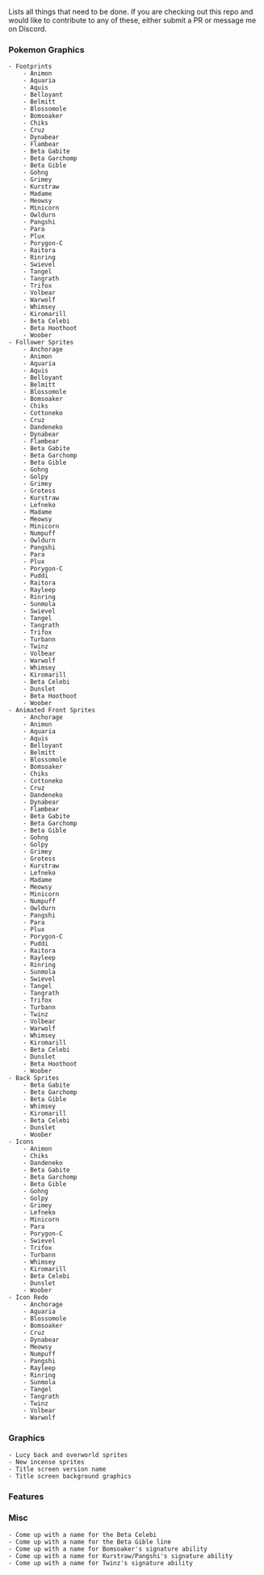 Lists all things that need to be done.
If you are checking out this repo and would like to contribute to any of these, either submit a PR or message me on Discord.

### Pokemon Graphics

    - Footprints
        - Animon
        - Aquaria
        - Aquis
        - Belloyant
        - Belmitt
        - Blossomole
        - Bomsoaker
        - Chiks
        - Cruz
        - Dynabear
        - Flambear
        - Beta Gabite
        - Beta Garchomp
        - Beta Gible
        - Gohng
        - Grimey
        - Kurstraw
        - Madame
        - Meowsy
        - Minicorn
        - Owldurn
        - Pangshi
        - Para
        - Plux
        - Porygon-C
        - Raitora
        - Rinring
        - Swievel
        - Tangel
        - Tangrath
        - Trifox
        - Volbear
        - Warwolf
        - Whimsey
        - Kiromarill
        - Beta Celebi
        - Beta Hoothoot
        - Woober
    - Follower Sprites
        - Anchorage
        - Animon
        - Aquaria
        - Aquis
        - Belloyant
        - Belmitt
        - Blossomole
        - Bomsoaker
        - Chiks
        - Cottoneko
        - Cruz
        - Dandeneko
        - Dynabear
        - Flambear
        - Beta Gabite
        - Beta Garchomp
        - Beta Gible
        - Gohng
        - Golpy
        - Grimey
        - Grotess
        - Kurstraw
        - Lefneko
        - Madame
        - Meowsy
        - Minicorn
        - Numpuff
        - Owldurn
        - Pangshi
        - Para
        - Plux
        - Porygon-C
        - Puddi
        - Raitora
        - Rayleep
        - Rinring
        - Sunmola
        - Swievel
        - Tangel
        - Tangrath
        - Trifox
        - Turbann
        - Twinz
        - Volbear
        - Warwolf
        - Whimsey
        - Kiromarill
        - Beta Celebi
        - Dunslet
        - Beta Hoothoot
        - Woober
    - Animated Front Sprites
        - Anchorage
        - Animon
        - Aquaria
        - Aquis
        - Belloyant
        - Belmitt
        - Blossomole
        - Bomsoaker
        - Chiks
        - Cottoneko
        - Cruz
        - Dandeneko
        - Dynabear
        - Flambear
        - Beta Gabite
        - Beta Garchomp
        - Beta Gible
        - Gohng
        - Golpy
        - Grimey
        - Grotess
        - Kurstraw
        - Lefneko
        - Madame
        - Meowsy
        - Minicorn
        - Numpuff
        - Owldurn
        - Pangshi
        - Para
        - Plux
        - Porygon-C
        - Puddi
        - Raitora
        - Rayleep
        - Rinring
        - Sunmola
        - Swievel
        - Tangel
        - Tangrath
        - Trifox
        - Turbann
        - Twinz
        - Volbear
        - Warwolf
        - Whimsey
        - Kiromarill
        - Beta Celebi
        - Dunslet
        - Beta Hoothoot
        - Woober
    - Back Sprites
        - Beta Gabite
        - Beta Garchomp
        - Beta Gible
        - Whimsey
        - Kiromarill
        - Beta Celebi
        - Dunslet
        - Woober
    - Icons
        - Animon
        - Chiks
        - Dandeneko
        - Beta Gabite
        - Beta Garchomp
        - Beta Gible
        - Gohng
        - Golpy
        - Grimey
        - Lefneko
        - Minicorn
        - Para
        - Porygon-C
        - Swievel
        - Trifox
        - Turbann
        - Whimsey
        - Kiromarill
        - Beta Celebi
        - Dunslet
        - Woober
    - Icon Redo
        - Anchorage
        - Aquaria
        - Blossomole
        - Bomsoaker
        - Cruz
        - Dynabear
        - Meowsy
        - Numpuff
        - Pangshi
        - Rayleep
        - Rinring
        - Sunmola
        - Tangel
        - Tangrath
        - Twinz
        - Volbear
        - Warwolf

### Graphics

    - Lucy back and overworld sprites
    - New incense sprites
    - Title screen version name
    - Title screen background graphics

### Features

### Misc

    - Come up with a name for the Beta Celebi
    - Come up with a name for the Beta Gible line
    - Come up with a name for Bomsoaker's signature ability
    - Come up with a name for Kurstraw/Pangshi's signature ability
    - Come up with a name for Twinz's signature ability
